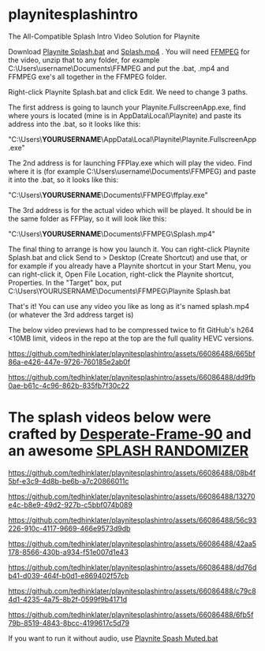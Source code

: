 # playnitesplashintro
The All-Compatible Splash Intro Video Solution for Playnite

Download [Playnite Splash.bat](https://github.com/tedhinklater/playnitesplashintro/blob/main/playnite%20splash.bat) and [Splash.mp4](https://github.com/tedhinklater/playnitesplashintro/blob/main/splash.mp4) . You will need [FFMPEG](https://www.gyan.dev/ffmpeg/builds/ffmpeg-release-essentials.zip) for the video, unzip that to any folder, for example C:\Users\username\Documents\FFMPEG and put the .bat, .mp4 and FFMPEG exe's all together in the FFMPEG folder.

Right-click Playnite Splash.bat and click Edit. We need to change 3 paths.

The first address is going to launch your Playnite.FullscreenApp.exe, find where yours is located (mine is in AppData\Local\Playnite) and paste its address into the .bat, so it looks like this:

"C:\Users\\**YOURUSERNAME**\\AppData\Local\Playnite\Playnite.FullscreenApp.exe"

The 2nd address is for launching FFPlay.exe which will play the video. Find where it is (for example C:\Users\username\Documents\FFMPEG) and paste it into the .bat, so it looks like this:

"C:\Users\\**YOURUSERNAME**\\Documents\FFMPEG\ffplay.exe"

The 3rd address is for the actual video which will be played. It should be in the same folder as FFPlay, so it will look like this:

"C:\Users\\**YOURUSERNAME**\\Documents\FFMPEG\Splash.mp4"

The final thing to arrange is how you launch it. You can right-click Playnite Splash.bat and click Send to > Desktop (Create Shortcut) and use that, or for example if you already have a Playnite shortcut in your Start Menu, you can right-click it, Open File Location, right-click the Playnite shortcut, Properties. In the "Target" box, put C:\Users\YOURUSERNAME\Documents\FFMPEG\Playnite Splash.bat

That's it! You can use any video you like as long as it's named splash.mp4 (or whatever the 3rd address target is)

The below video previews had to be compressed twice to fit GitHub's h264 <10MB limit, videos in the repo at the top are the full quality HEVC versions.

https://github.com/tedhinklater/playnitesplashintro/assets/66086488/665bf86a-e426-447e-9726-760185e2ab0f

https://github.com/tedhinklater/playnitesplashintro/assets/66086488/dd9fb0ae-b61c-4c96-862b-835fb7f30c22


# The splash videos below were crafted by [Desperate-Frame-90](https://www.reddit.com/user/Desperate-Frame-90) and an awesome [SPLASH RANDOMIZER](https://www.reddit.com/r/playnite/comments/199ffpy/i_share_videos_splash_screen_and_script_of_a/) 


https://github.com/tedhinklater/playnitesplashintro/assets/66086488/08b4f5bf-e3c9-4d8b-be6b-a7c20866011c

https://github.com/tedhinklater/playnitesplashintro/assets/66086488/13270e4c-b8e9-49d2-927b-c5bbf074b089

https://github.com/tedhinklater/playnitesplashintro/assets/66086488/56c93226-910c-4117-9669-466e9573d9db

https://github.com/tedhinklater/playnitesplashintro/assets/66086488/42aa5178-8566-430b-a934-f51e007d1e43

https://github.com/tedhinklater/playnitesplashintro/assets/66086488/dd76db41-d039-464f-b0d1-e869402f57cb

https://github.com/tedhinklater/playnitesplashintro/assets/66086488/c79c84d1-4235-4a75-8b2f-0599f9b4171d

https://github.com/tedhinklater/playnitesplashintro/assets/66086488/6fb5f79b-8519-4843-8bcc-4199617c5d79



If you want to run it without audio, use [Playnite Spash Muted.bat](https://github.com/tedhinklater/playnitesplashintro/blob/main/playnite%20splash%20muted.bat)
